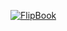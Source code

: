[![FlipBook](https://img.youtube.com/vi/Thbaix4SgXI/0.jpg)](https://www.youtube.com/watch?v=Thbaix4SgXI)
